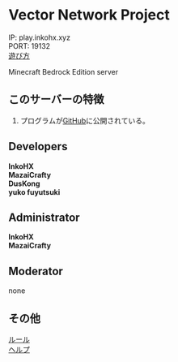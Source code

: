# Vector Network Project
IP: play.inkohx.xyz  
PORT: 19132  
[遊び方](https://vnp.inkohx.xyz/play)

Minecraft Bedrock Edition server

## このサーバーの特徴
1. プログラムが[GitHub](https://github.com/InkoHX/Vector-Network-Project)に公開されている。

## Developers
**InkoHX**  
**MazaiCrafty**  
**DusKong**  
**yuko fuyutsuki**

## Administrator
**InkoHX**  
**MazaiCrafty**

## Moderator
none

## その他
[ルール](https://vnp.inkohx.xyz/rules)  
[ヘルプ](https://vnp.inkohx.xyz/help)

